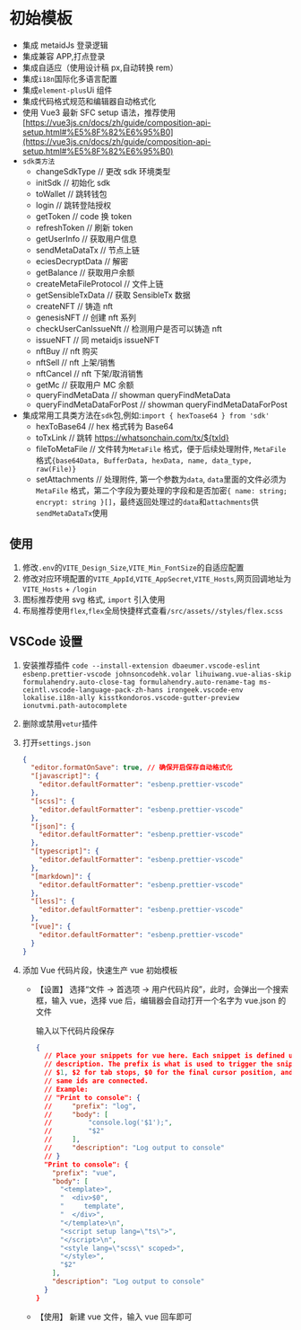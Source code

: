 # 初始模板

- 集成 metaidJs 登录逻辑
- 集成兼容 APP,打点登录
- 集成自适应（使用设计稿 px,自动转换 rem）
- 集成`i18n`国际化多语言配置
- 集成`element-plus`Ui 组件
- 集成代码格式规范和编辑器自动格式化
- 使用 Vue3 最新 SFC setup 语法，推荐使用[https://vue3js.cn/docs/zh/guide/composition-api-setup.html#%E5%8F%82%E6%95%B0](https://vue3js.cn/docs/zh/guide/composition-api-setup.html#%E5%8F%82%E6%95%B0)
- `sdk类方法`
  - changeSdkType // 更改 sdk 环境类型
  - initSdk // 初始化 sdk
  - toWallet // 跳转钱包
  - login // 跳转登陆授权
  - getToken // code 换 token
  - refreshToken // 刷新 token
  - getUserInfo // 获取用户信息
  - sendMetaDataTx // 节点上链
  - eciesDecryptData // 解密
  - getBalance // 获取用户余额
  - createMetaFileProtocol // 文件上链
  - getSensibleTxData // 获取 SensibleTx 数据
  - createNFT // 铸造 nft
  - genesisNFT // 创建 nft 系列
  - checkUserCanIssueNft // 检测用户是否可以铸造 nft
  - issueNFT // 同 metaidjs issueNFT
  - nftBuy // nft 购买
  - nftSell // nft 上架/销售
  - nftCancel // nft 下架/取消销售
  - getMc // 获取用户 MC 余额
  - queryFindMetaData // showman queryFindMetaData
  - queryFindMetaDataForPost // showman queryFindMetaDataForPost
- 集成常用工具类方法在`sdk`包,例如:`import { hexToase64 } from 'sdk'`
  - hexToBase64 // hex 格式转为 Base64
  - toTxLink // 跳转 https://whatsonchain.com/tx/${txId}
  - fileToMetaFile // 文件转为`MetaFile` 格式，便于后续处理附件, `MetaFile`格式`{base64Data, BufferData, hexData, name, data_type, raw(File)}`
  - setAttachments // 处理附件, 第一个参数为`data`, `data`里面的文件必须为`MetaFile` 格式，第二个字段为要处理的字段和是否加密`{ name: string; encrypt: string }[]`，最终返回处理过的`data`和`attachments`供`sendMetaDataTx`使用

## 使用

1. 修改`.env`的`VITE_Design_Size`,`VITE_Min_FontSize`的自适应配置
2. 修改对应环境配置的`VITE_AppId`,`VITE_AppSecret`,`VITE_Hosts`,网页回调地址为`VITE_Hosts` + `/login`
3. 图标推荐使用 svg 格式, `import` 引入使用
4. 布局推荐使用`flex`,`flex`全局快捷样式查看`/src/assets//styles/flex.scss`

## VSCode 设置

1. 安装推荐插件
   `code --install-extension dbaeumer.vscode-eslint esbenp.prettier-vscode johnsoncodehk.volar lihuiwang.vue-alias-skip formulahendry.auto-close-tag formulahendry.auto-rename-tag ms-ceintl.vscode-language-pack-zh-hans irongeek.vscode-env lokalise.i18n-ally kisstkondoros.vscode-gutter-preview ionutvmi.path-autocomplete`

2. 删除或禁用`vetur`插件

3. 打开`settings.json`
   ```json
   {
     "editor.formatOnSave": true, // 确保开启保存自动格式化
     "[javascript]": {
       "editor.defaultFormatter": "esbenp.prettier-vscode"
     },
     "[scss]": {
       "editor.defaultFormatter": "esbenp.prettier-vscode"
     },
     "[json]": {
       "editor.defaultFormatter": "esbenp.prettier-vscode"
     },
     "[typescript]": {
       "editor.defaultFormatter": "esbenp.prettier-vscode"
     },
     "[markdown]": {
       "editor.defaultFormatter": "esbenp.prettier-vscode"
     },
     "[less]": {
       "editor.defaultFormatter": "esbenp.prettier-vscode"
     },
     "[vue]": {
       "editor.defaultFormatter": "esbenp.prettier-vscode"
     }
   }
   ```
4. 添加 Vue 代码片段，快速生产 vue 初始模板

   - 【设置】
     选择“文件 -> 首选项 -> 用户代码片段”，此时，会弹出一个搜索框，输入 vue，选择 vue 后，编辑器会自动打开一个名字为 vue.json 的文件

     输入以下代码片段保存

     ```json
     {
       // Place your snippets for vue here. Each snippet is defined under a snippet name and has a prefix, body and
       // description. The prefix is what is used to trigger the snippet and the body will be expanded and inserted. Possible variables are:
       // $1, $2 for tab stops, $0 for the final cursor position, and ${1:label}, ${2:another} for placeholders. Placeholders with the
       // same ids are connected.
       // Example:
       // "Print to console": {
       //     "prefix": "log",
       //     "body": [
       //         "console.log('$1');",
       //         "$2"
       //     ],
       //     "description": "Log output to console"
       // }
       "Print to console": {
         "prefix": "vue",
         "body": [
           "<template>",
           "  <div>$0",
           "     template",
           "  </div>",
           "</template>\n",
           "<script setup lang=\"ts\">",
           "</script>\n",
           "<style lang=\"scss\" scoped>",
           "</style>",
           "$2"
         ],
         "description": "Log output to console"
       }
     }
     ```

   - 【使用】
     新建 vue 文件，输入 vue 回车即可
